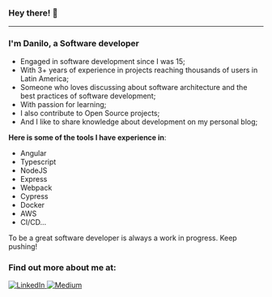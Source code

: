 ### Hey there! :wave:

<hr>

### I'm Danilo, a Software developer

- Engaged in software development since I was 15;
- With 3+ years of experience in projects reaching thousands of users in Latin America;
- Someone who loves discussing about software architecture and the best practices of software development;
- With passion for learning;
- I also contribute to Open Source projects;
- And I like to share knowledge about development on my personal blog;

**Here is some of the tools I have experience in**: 

- Angular
- Typescript
- NodeJS
- Express
- Webpack
- Cypress
- Docker
- AWS
- CI/CD...

To be a great software developer is always a work in progress. Keep pushing!

### Find out more about me at:

<a href="https://www.linkedin.com/in/danilolma/" rel="nofollow">
	<img src="https://camo.githubusercontent.com/0271c9f903c82d91b19ebd8458901d7c61ce1528/68747470733a2f2f696d672e736869656c64732e696f2f62616467652f4c696e6b6564496e2d2532333030373742352e7376673f267374796c653d666c61742d737175617265266c6f676f3d6c696e6b6564696e266c6f676f436f6c6f723d7768697465" alt="LinkedIn" data-canonical-src="https://img.shields.io/badge/LinkedIn-%230077B5.svg?&amp;style=flat-square&amp;logo=linkedin&amp;logoColor=white" style="max-width:100%;">
</a>

<a href="https://danlima-dev.medium.com/" rel="nofollow">
	<img src="https://camo.githubusercontent.com/5b133451a151a26231268741caa939ddd33d1e24/68747470733a2f2f696d672e736869656c64732e696f2f62616467652f6d656469756d2d626c61636b3f267374796c653d666c61742d737175617265266c6f676f3d6d656469756d266c6f676f436f6c6f723d7768697465" alt="Medium" data-canonical-src="https://img.shields.io/badge/medium-black?&amp;style=flat-square&amp;logo=medium&amp;logoColor=white" style="max-width:100%;">
</a>
